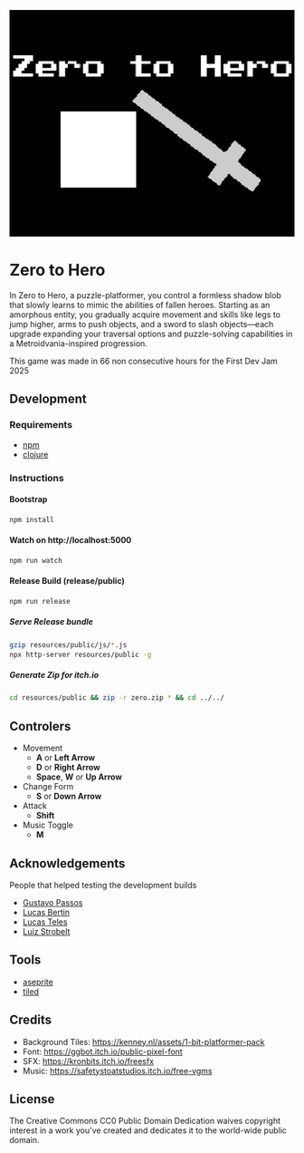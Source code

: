 ![logo](docs/header.png)
# Zero to Hero
In Zero to Hero, a puzzle-platformer, you control a formless shadow blob that slowly learns to mimic the abilities of fallen heroes. Starting as an amorphous entity, you gradually acquire movement and  skills like legs to jump higher,  arms to push objects, and a sword to slash objects—each upgrade expanding your traversal options and puzzle-solving capabilities in a Metroidvania-inspired progression. 

This game was made in 66 non consecutive hours for the First Dev Jam 2025

## Development

### Requirements
- [npm](https://www.npmjs.com/)
- [clojure](https://clojure.org/)

### Instructions

#### Bootstrap
```bash
npm install
```

#### Watch on http://localhost:5000
```bash
npm run watch
```

#### Release Build (release/public)
```bash
npm run release
```

##### Serve Release bundle
```bash
gzip resources/public/js/*.js
npx http-server resources/public -g
```

##### Generate Zip for itch.io
```bash
cd resources/public && zip -r zero.zip * && cd ../../
```

## Controlers

- Movement
  - **A** or **Left Arrow**
  - **D** or **Right Arrow**
  - **Space**, **W** or **Up Arrow**
- Change Form
  - **S** or **Down Arrow**
- Attack
  - **Shift**
- Music Toggle
  - **M**

## Acknowledgements
People that helped testing the development builds

- [Gustavo Passos](https://github.com/theGusPassos)
- [Lucas Bertin](https://github.com/lucascebertin)
- [Lucas Teles](https://github.com/lucasteles)
- [Luiz Strobelt](https://github.com/strobelt)

## Tools
- [aseprite](https://www.aseprite.org/)
- [tiled](https://www.mapeditor.org/)

## Credits
- Background Tiles: https://kenney.nl/assets/1-bit-platformer-pack
- Font: https://ggbot.itch.io/public-pixel-font
- SFX: https://kronbits.itch.io/freesfx
- Music: https://safetystoatstudios.itch.io/free-vgms

## License
The Creative Commons CC0 Public Domain Dedication waives copyright interest in a work you've created and dedicates it to the world-wide public domain. 
